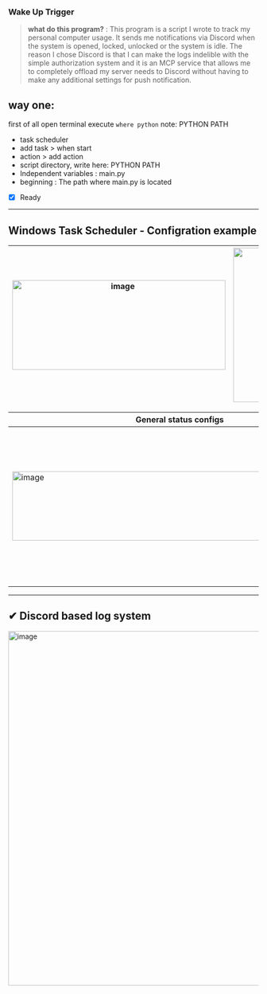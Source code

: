 ### Wake Up Trigger

> **what do this program?** :
> This program is a script I wrote to track my personal computer usage. It sends me notifications via Discord when the system is opened, locked, unlocked or the system is idle. The reason I chose Discord is that I can make the logs indelible with the simple authorization system and it is an MCP service that allows me to completely offload my server needs to Discord without having to make any additional settings for push notification.

## way one:

first of all
open terminal
execute ``` where python ```
note: PYTHON PATH 
- task scheduler
- add task > when start
- action > add action
- script directory, write here: PYTHON PATH
- Independent variables : main.py
- beginning : The path where main.py is located
* [x] Ready
----------- 

## Windows Task Scheduler - Configration example

|<img width="429" height="180" alt="image" src="https://github.com/user-attachments/assets/ba06f984-f4d5-4624-a9db-a5bc29c4084f" /> | <img width="688" height="310" alt="image" src="https://github.com/user-attachments/assets/149c72a5-c2a5-4258-8463-7d1058d187be" />|
|---|---

|General status configs |Custom status config|
|---|---
| <img width="674" height="139" alt="image" src="https://github.com/user-attachments/assets/9eca75f4-bdf1-4d92-9c32-bc1b1f4a3213" /> | <img width="454" height="314" alt="image" src="https://github.com/user-attachments/assets/41f13d1d-df0c-4cd5-9d26-362db0064e81" /> |

---

## ✔ Discord based log system

<img width="1204" height="712" alt="image" src="https://github.com/user-attachments/assets/899a7759-3317-4129-9dc0-9a3d16556c95" />
